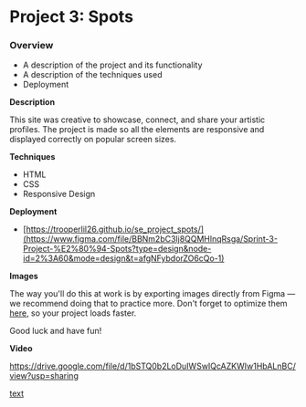 # Project 3: Spots

### Overview

- A description of the project and its functionality
- A description of the techniques used
- Deployment

**Description**

This site was creative to showcase, connect, and share your artistic profiles. The project is made so all the elements are responsive and displayed correctly on popular screen sizes.

**Techniques**

- HTML
- CSS
- Responsive Design

**Deployment**

- [https://trooperlil26.github.io/se_project_spots/](https://www.figma.com/file/BBNm2bC3lj8QQMHlnqRsga/Sprint-3-Project-%E2%80%94-Spots?type=design&node-id=2%3A60&mode=design&t=afgNFybdorZO6cQo-1)

**Images**

The way you'll do this at work is by exporting images directly from Figma — we recommend doing that to practice more. Don't forget to optimize them [here](https://tinypng.com/), so your project loads faster.

Good luck and have fun!

**Video**

https://drive.google.com/file/d/1bSTQ0b2LoDuIWSwIQcAZKWIw1HbALnBC/view?usp=sharing

[text](https://drive.google.com/file/d/1bSTQ0b2LoDuIWSwIQcAZKWIw1HbALnBC/view?usp=sharing)
